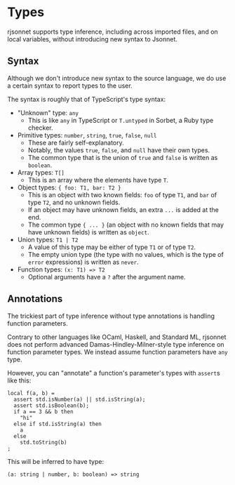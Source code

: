 # Types

rjsonnet supports type inference, including across imported files, and on local variables, without introducing new syntax to Jsonnet.

## Syntax

Although we don't introduce new syntax to the source language, we do use a certain syntax to report types to the user.

The syntax is roughly that of TypeScript's type syntax:

- "Unknown" type: `any`
  - This is like `any` in TypeScript or `T.untyped` in Sorbet, a Ruby type checker.
- Primitive types: `number`, `string`, `true`, `false`, `null`
  - These are fairly self-explanatory.
  - Notably, the values `true`, `false`, and `null` have their own types.
  - The common type that is the union of `true` and `false` is written as `boolean`.
- Array types: `T[]`
  - This is an array where the elements have type `T`.
- Object types: `{ foo: T1, bar: T2 }`
  - This is an object with two known fields: `foo` of type `T1`, and `bar` of type `T2`, and no unknown fields.
  - If an object may have unknown fields, an extra `...` is added at the end.
  - The common type `{ ... }` (an object with no known fields that may have unknown fields) is written as `object`.
- Union types: `T1 | T2`
  - A value of this type may be either of type `T1` or of type `T2`.
  - The empty union type (the type with no values, which is the type of `error` expressions) is written as `never`.
- Function types: `(x: T1) => T2`
  - Optional arguments have a `?` after the argument name.

## Annotations

The trickiest part of type inference without type annotations is handling function parameters.

Contrary to other languages like OCaml, Haskell, and Standard ML, rjsonnet does not perform advanced Damas-Hindley-Milner-style type inference on function parameter types. We instead assume function parameters have `any` type.

However, you can "annotate" a function's parameter's types with `assert`s like this:

```jsonnet
local f(a, b) =
  assert std.isNumber(a) || std.isString(a);
  assert std.isBoolean(b);
  if a == 3 && b then
    "hi"
  else if std.isString(a) then
    a
  else
    std.toString(b)
;
```

This will be inferred to have type:

```
(a: string | number, b: boolean) => string
```
